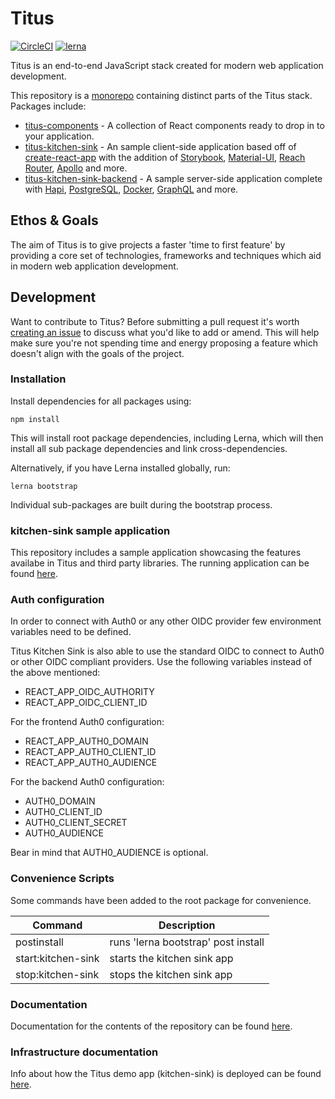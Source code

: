 # Titus

[![CircleCI](https://circleci.com/gh/nearform/titus.svg?style=svg&circle-token=ffb218c0396d2d09567299ee18ad345ef414e7d3)](https://circleci.com/gh/nearform/titus)
[![lerna](https://img.shields.io/badge/maintained%20with-lerna-cc00ff.svg)](https://lernajs.io/)


Titus is an end-to-end JavaScript stack created for modern web application development.

This repository is a [monorepo](https://lernajs.io/) containing distinct parts of the Titus stack. Packages include:

- [titus-components](https://github.com/nearform/titus/tree/master/packages/titus-components) - A collection of React components ready to drop in to your application.
- [titus-kitchen-sink](https://github.com/nearform/titus/tree/master/packages/titus-kitchen-sink) - An sample client-side application based off of [create-react-app](https://github.com/facebook/create-react-app) with the addition of [Storybook](https://storybook.js.org/), [Material-UI](https://material-ui.com/), [Reach Router](https://reach.tech/router), [Apollo](https://www.apollographql.com/) and more.
- [titus-kitchen-sink-backend](https://github.com/nearform/titus/tree/master/packages/titus-kitchen-sink-backend) - A sample server-side application complete with [Hapi](https://hapijs.com/), [PostgreSQL](https://www.postgresql.org/), [Docker](https://www.docker.com/), [GraphQL](https://graphql.org/) and more.

## Ethos & Goals

The aim of Titus is to give projects a faster 'time to first feature' by providing a core set of technologies, frameworks and techniques which aid in modern web application development.

## Development

Want to contribute to Titus? Before submitting a pull request it's worth [creating an issue](https://github.com/nearform/titus/issues) to discuss what you'd like to add or amend. This will help make sure you're not spending time and energy proposing a feature which doesn't align with the goals of the project.

### Installation

Install dependencies for all packages using:

```
npm install
```

This will install root package dependencies, including Lerna, which will then install all sub package dependencies and link cross-dependencies.

Alternatively, if you have Lerna installed globally, run:

```
lerna bootstrap
```

Individual sub-packages are built during the bootstrap process.

### kitchen-sink sample application

This repository includes a sample application showcasing the features availabe in Titus and third party libraries. The running application can be found [here](https://nearform.github.io/titus).

### Auth configuration

In order to connect with Auth0 or any other OIDC provider few environment variables need to be defined.

Titus Kitchen Sink is also able to use the standard OIDC to connect to Auth0 or other OIDC compliant providers. Use the following variables instead of the above mentioned:
- REACT_APP_OIDC_AUTHORITY
- REACT_APP_OIDC_CLIENT_ID

For the frontend Auth0 configuration:
- REACT_APP_AUTH0_DOMAIN
- REACT_APP_AUTH0_CLIENT_ID
- REACT_APP_AUTH0_AUDIENCE

For the backend Auth0 configuration:
- AUTH0_DOMAIN
- AUTH0_CLIENT_ID
- AUTH0_CLIENT_SECRET
- AUTH0_AUDIENCE

Bear in mind that AUTH0_AUDIENCE is optional.

### Convenience Scripts

Some commands have been added to the root package for convenience.

| Command            | Description                         |
| ------------------ | ----------------------------------- |
| postinstall        | runs 'lerna bootstrap' post install |
| start:kitchen-sink | starts the kitchen sink app         |
| stop:kitchen-sink  | stops the kitchen sink app          |

### Documentation

Documentation for the contents of the repository can be found [here](https://nearform.github.io/titus).

### Infrastructure documentation

Info about how the Titus demo app (kitchen-sink) is deployed can be found [here](https://github.com/nearform/titus/blob/master/kubernetes/README.md).
